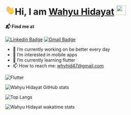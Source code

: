 <h1> <img src="https://raw.githubusercontent.com/ABSphreak/ABSphreak/master/gifs/Hi.gif" width="30px" height="30px">Hi, I am <a href="https://github.com/wahyuhidayat-dev">Wahyu Hidayat</a> <img src="https://emojis.slackmojis.com/emojis/images/1531849430/4246/blob-sunglasses.gif?1531849430" width="30px" height="30px"></h1>
</h1>

#### 📬 Find me at 
[![Linkedin Badge](https://img.shields.io/badge/-LinkedIn-blue?style=flat-square&logo=Linkedin&logoColor=white&link=https://www.linkedin.com/in/wahyu-hidayat-a2a38714a/)](https://www.linkedin.com/in/wahyu-hidayat-a2a38714a/)
[![Gmail Badge](https://img.shields.io/badge/-Gmail-d14836?style=flat-square&logo=Gmail&logoColor=white&link=mailto:whyhid47@gmail.com)](mailto:whyhid47@gmail.com)

- 🔭 I’m currently working on be better every day 
- 👀 I’m interested in mobile apps
- 🌱 I’m currently learning flutter
- 📫 How to reach me: whyhid47@gmail.com

![Flutter](https://img.shields.io/badge/Flutter-%2302569B.svg?style=flat&&logo=Flutter&logoColor=white)

![Wahyu Hidayat GitHub stats](https://github-readme-stats.vercel.app/api?username=wahyuhidayat-dev&show_icons=true&theme=radical)

![Top Langs](https://github-readme-stats.vercel.app/api/top-langs/?username=wahyuhidayat-dev\&layout=compact&theme=radical)

![Wahyu Hidayat wakatime stats](https://github-readme-stats.vercel.app/api/wakatime?username=ffflabs\&layout=compact&theme=radical)


